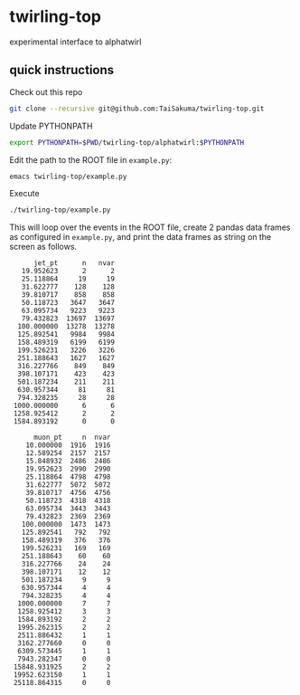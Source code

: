 # twirling-top
experimental interface to alphatwirl

## quick instructions

Check out this repo
```bash
git clone --recursive git@github.com:TaiSakuma/twirling-top.git
```

Update PYTHONPATH
```bash
export PYTHONPATH=$PWD/twirling-top/alphatwirl:$PYTHONPATH
```

Edit the path to the ROOT file in `example.py`:
```bash
emacs twirling-top/example.py 
```

Execute
```bash
./twirling-top/example.py
```
This will loop over the events in the ROOT file, create 2 pandas data frames as configured in `example.py`, and print the data frames as string on the screen as follows.

```
      jet_pt      n   nvar
   19.952623      2      2
   25.118864     19     19
   31.622777    128    128
   39.810717    858    858
   50.118723   3647   3647
   63.095734   9223   9223
   79.432823  13697  13697
  100.000000  13278  13278
  125.892541   9984   9984
  158.489319   6199   6199
  199.526231   3226   3226
  251.188643   1627   1627
  316.227766    849    849
  398.107171    423    423
  501.187234    211    211
  630.957344     81     81
  794.328235     28     28
 1000.000000      6      6
 1258.925412      2      2
 1584.893192      0      0

      muon_pt     n  nvar
    10.000000  1916  1916
    12.589254  2157  2157
    15.848932  2486  2486
    19.952623  2990  2990
    25.118864  4798  4798
    31.622777  5072  5072
    39.810717  4756  4756
    50.118723  4318  4318
    63.095734  3443  3443
    79.432823  2369  2369
   100.000000  1473  1473
   125.892541   792   792
   158.489319   376   376
   199.526231   169   169
   251.188643    60    60
   316.227766    24    24
   398.107171    12    12
   501.187234     9     9
   630.957344     4     4
   794.328235     4     4
  1000.000000     7     7
  1258.925412     3     3
  1584.893192     2     2
  1995.262315     2     2
  2511.886432     1     1
  3162.277660     0     0
  6309.573445     1     1
  7943.282347     0     0
 15848.931925     2     2
 19952.623150     1     1
 25118.864315     0     0
